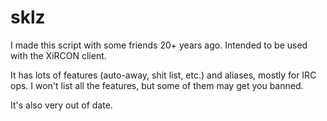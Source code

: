 # sklz
I made this script with some friends 20+ years ago.
Intended to be used with the XiRCON client.

It has lots of features (auto-away, shit list, etc.) and aliases, mostly for IRC ops.
I won't list all the features, but some of them may get you banned.

It's also very out of date.
